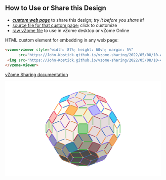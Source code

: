 
## How to Use or Share this Design

 - [***custom web page***][post] to share this design; *try it before you share it!*
 - [source file for that custom page][source]; click to customize
 - [raw vZome file][raw] to use in vZome desktop or vZome Online
 
 HTML custom element for embedding in any web page:
 ```html
<vzome-viewer style="width: 87%; height: 60vh; margin: 5%"
       src="https://John-Kostick.github.io/vzome-sharing/2022/05/08/10-40-16-Five-cube-zonohedron/Five-cube-zonohedron.vZome" >
  <img src="https://John-Kostick.github.io/vzome-sharing/2022/05/08/10-40-16-Five-cube-zonohedron/Five-cube-zonohedron.png" />
</vzome-viewer>
 ```

[vZome Sharing documentation](https://vzome.github.io/vzome/sharing.html#how-it-works)

![Image](<Five-cube-zonohedron.png>)


[post]: <https://John-Kostick.github.io/vzome-sharing/2022/05/08/Five-cube-zonohedron-10-40-16.html>
[source]: <https://github.com/John-Kostick/vzome-sharing/edit/main/_posts/2022-05-08-Five-cube-zonohedron-10-40-16.md>
[raw]: <https://raw.githubusercontent.com/John-Kostick/vzome-sharing/main/2022/05/08/10-40-16-Five-cube-zonohedron/Five-cube-zonohedron.vZome>